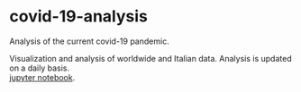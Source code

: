 # covid-19-analysis
Analysis of the current covid-19 pandemic.

Visualization and analysis of worldwide and Italian data.
Analysis is updated on a daily basis.	  
[jupyter notebook](<https://nbviewer.jupyter.org/github/kwulffert/covid-19-analysis/blob/master/Covid-19%20Analysis.ipynb>).

